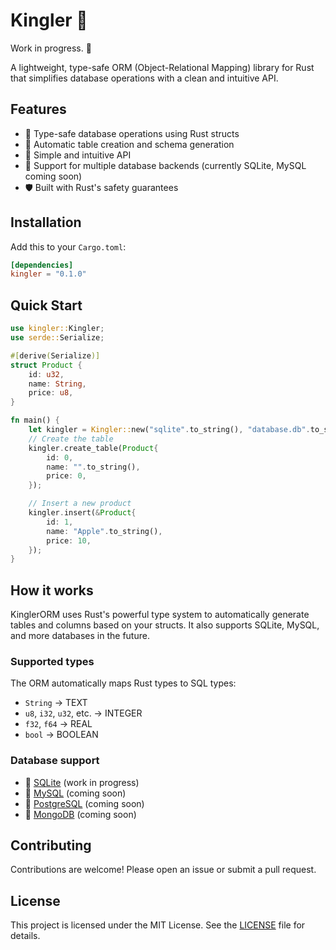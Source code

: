 # Kingler 🦀

Work in progress. 🚧

A lightweight, type-safe ORM (Object-Relational Mapping) library for Rust that simplifies database operations with a clean and intuitive API.

## Features

- 🦀 Type-safe database operations using Rust structs
- 🔄 Automatic table creation and schema generation
- 🎯 Simple and intuitive API
- 🔌 Support for multiple database backends (currently SQLite, MySQL coming soon)
- 🛡️ Built with Rust's safety guarantees

## Installation

Add this to your `Cargo.toml`:

```toml
[dependencies]
kingler = "0.1.0"
```

## Quick Start

```rust
use kingler::Kingler;
use serde::Serialize;

#[derive(Serialize)]
struct Product {
    id: u32,
    name: String,
    price: u8,
}

fn main() {
    let kingler = Kingler::new("sqlite".to_string(), "database.db".to_string());
    // Create the table
    kingler.create_table(Product{
        id: 0,
        name: "".to_string(),
        price: 0,
    });

    // Insert a new product
    kingler.insert(&Product{
        id: 1,
        name: "Apple".to_string(),
        price: 10,
    });
}
```
## How it works

KinglerORM uses Rust's powerful type system to automatically generate tables and columns based on your structs. It also supports SQLite, MySQL, and more databases in the future.

### Supported types
The ORM automatically maps Rust types to SQL types:
- `String` → TEXT
- `u8`, `i32`, `u32`, etc. → INTEGER
- `f32`, `f64` → REAL
- `bool` → BOOLEAN

### Database support

- 🚧 [SQLite](https://www.sqlite.org/) (work in progress)
- 🚧 [MySQL](https://www.mysql.com/) (coming soon)
- 🚧 [PostgreSQL](https://www.postgresql.org/) (coming soon)
- 🚧 [MongoDB](https://www.mongodb.com/) (coming soon)

## Contributing

Contributions are welcome! Please open an issue or submit a pull request.

## License

This project is licensed under the MIT License. See the [LICENSE](LICENSE) file for details.